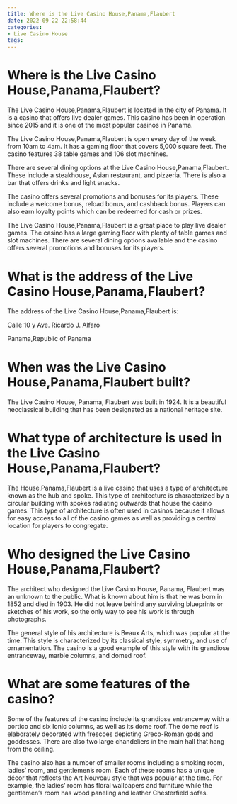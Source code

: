 ```yaml
---
title: Where is the Live Casino House,Panama,Flaubert
date: 2022-09-22 22:58:44
categories:
- Live Casino House
tags:
---
```



# Where is the Live Casino House,Panama,Flaubert?

The Live Casino House,Panama,Flaubert is located in the city of Panama. It is a casino that offers live dealer games. This casino has been in operation since 2015 and it is one of the most popular casinos in Panama.

The Live Casino House,Panama,Flaubert is open every day of the week from 10am to 4am. It has a gaming floor that covers 5,000 square feet. The casino features 38 table games and 106 slot machines.

There are several dining options at the Live Casino House,Panama,Flaubert. These include a steakhouse, Asian restaurant, and pizzeria. There is also a bar that offers drinks and light snacks.

The casino offers several promotions and bonuses for its players. These include a welcome bonus, reload bonus, and cashback bonus. Players can also earn loyalty points which can be redeemed for cash or prizes.

The Live Casino House,Panama,Flaubert is a great place to play live dealer games. The casino has a large gaming floor with plenty of table games and slot machines. There are several dining options available and the casino offers several promotions and bonuses for its players.

# What is the address of the Live Casino House,Panama,Flaubert?

The address of the Live Casino House,Panama,Flaubert is:

Calle 10 y Ave. Ricardo J. Alfaro

Panama,Republic of Panama

# When was the Live Casino House,Panama,Flaubert built?

The Live Casino House, Panama, Flaubert was built in 1924. It is a beautiful neoclassical building that has been designated as a national heritage site.

# What type of architecture is used in the Live Casino House,Panama,Flaubert?

The House,Panama,Flaubert is a live casino that uses a type of architecture known as the hub and spoke. This type of architecture is characterized by a circular building with spokes radiating outwards that house the casino games. This type of architecture is often used in casinos because it allows for easy access to all of the casino games as well as providing a central location for players to congregate.

# Who designed the Live Casino House,Panama,Flaubert?

The architect who designed the Live Casino House, Panama, Flaubert was an unknown to the public. What is known about him is that he was born in 1852 and died in 1903. He did not leave behind any surviving blueprints or sketches of his work, so the only way to see his work is through photographs.

The general style of his architecture is Beaux Arts, which was popular at the time. This style is characterized by its classical style, symmetry, and use of ornamentation. The casino is a good example of this style with its grandiose entranceway, marble columns, and domed roof.

# What are some features of the casino?

Some of the features of the casino include its grandiose entranceway with a portico and six Ionic columns, as well as its dome roof. The dome roof is elaborately decorated with frescoes depicting Greco-Roman gods and goddesses. There are also two large chandeliers in the main hall that hang from the ceiling.

The casino also has a number of smaller rooms including a smoking room, ladies’ room, and gentlemen’s room. Each of these rooms has a unique décor that reflects the Art Nouveau style that was popular at the time. For example, the ladies’ room has floral wallpapers and furniture while the gentlemen’s room has wood paneling and leather Chesterfield sofas.